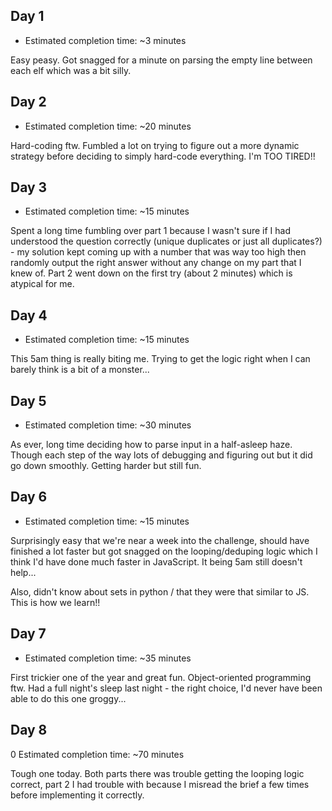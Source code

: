 ## Day 1

- Estimated completion time: ~3 minutes

Easy peasy. Got snagged for a minute on parsing the empty line between each elf which was a bit silly.

## Day 2

- Estimated completion time: ~20 minutes

Hard-coding ftw. Fumbled a lot on trying to figure out a more dynamic strategy before deciding to simply hard-code everything. I'm TOO TIRED!!

## Day 3

- Estimated completion time: ~15 minutes

Spent a long time fumbling over part 1 because I wasn't sure if I had understood the question correctly (unique duplicates or just all duplicates?) - my solution kept coming up with a number that was way too high then randomly output the right answer without any change on my part that I knew of. Part 2 went down on the first try (about 2 minutes) which is atypical for me.

## Day 4

- Estimated completion time: ~15 minutes

This 5am thing is really biting me. Trying to get the logic right when I can barely think is a bit of a monster...

## Day 5

- Estimated completion time: ~30 minutes

As ever, long time deciding how to parse input in a half-asleep haze. Though each step of the way lots of debugging and figuring out but it did go down smoothly. Getting harder but still fun.

## Day 6

- Estimated completion time: ~15 minutes

Surprisingly easy that we're near a week into the challenge, should have finished a lot faster but got snagged on the looping/deduping logic which I think I'd have done much faster in JavaScript. It being 5am still doesn't help...

Also, didn't know about sets in python / that they were that similar to JS. This is how we learn!!

## Day 7

- Estimated completion time: ~35 minutes

First trickier one of the year and great fun. Object-oriented programming ftw. Had a full night's sleep last night - the right choice, I'd never have been able to do this one groggy...

## Day 8

0 Estimated completion time: ~70 minutes

Tough one today. Both parts there was trouble getting the looping logic correct, part 2 I had trouble with because I misread the brief a few times before implementing it correctly.